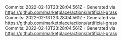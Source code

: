 Commits: 2022-02-13T23:28:04.561Z - Generated via https://github.com/marketplace/actions/artificial-grass
<br>
Commits: 2022-02-13T23:28:04.561Z - Generated via https://github.com/marketplace/actions/artificial-grass
<br>
Commits: 2022-02-13T23:28:04.561Z - Generated via https://github.com/marketplace/actions/artificial-grass
<br>
